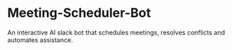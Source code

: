 # Meeting-Scheduler-Bot
An interactive AI slack bot that schedules meetings, resolves conflicts and automates assistance.
